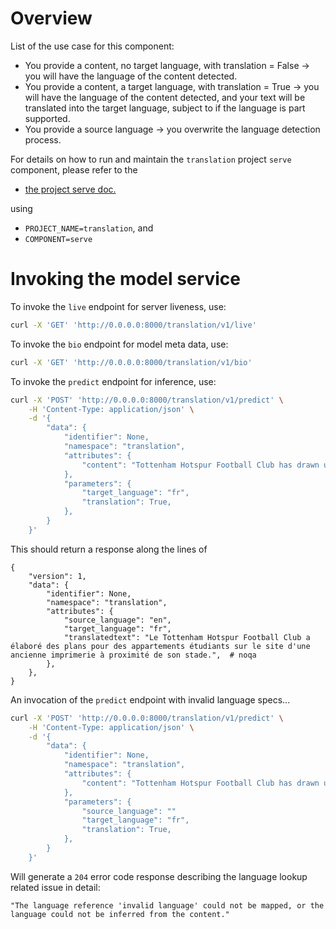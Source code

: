 # Overview

List of the use case for this component:
- You provide a content, no target language, with translation = False -> you will have the language of the content detected.
- You provide a content, a target language, with translation = True -> you will have the language of the content detected, and your text will be translated into the target language, subject to if the language is part supported.
- You provide a source language -> you overwrite the language detection process.

For details on how to run and maintain the `translation` project `serve` component, please refer
to the
- [the project serve doc.](../../../docs/04_serve.md)

using

- `PROJECT_NAME=translation`, and
- `COMPONENT=serve`

# Invoking the model service

To invoke the `live` endpoint for server liveness, use:

```bash
curl -X 'GET' 'http://0.0.0.0:8000/translation/v1/live'
```

To invoke the `bio` endpoint for model meta data, use:

```bash
curl -X 'GET' 'http://0.0.0.0:8000/translation/v1/bio'
```

To invoke the `predict` endpoint for inference, use:

```bash
curl -X 'POST' 'http://0.0.0.0:8000/translation/v1/predict' \
    -H 'Content-Type: application/json' \
    -d '{
        "data": {
            "identifier": None,
            "namespace": "translation",
            "attributes": {
                "content": "Tottenham Hotspur Football Club has drawn up plans for student flats on the site of a former printworks near its stadium."  # noqa
            },
            "parameters": {
                "target_language": "fr",
                "translation": True,
            },
        }
    }'
```

This should return a response along the lines of
```
{
    "version": 1,
    "data": {
        "identifier": None,
        "namespace": "translation",
        "attributes": {
            "source_language": "en",
            "target_language": "fr",
            "translatedtext": "Le Tottenham Hotspur Football Club a élaboré des plans pour des appartements étudiants sur le site d'une ancienne imprimerie à proximité de son stade.",  # noqa
        },
    },
}
```

An invocation of the `predict` endpoint with invalid language specs...

```bash
curl -X 'POST' 'http://0.0.0.0:8000/translation/v1/predict' \
    -H 'Content-Type: application/json' \
    -d '{
        "data": {
            "identifier": None,
            "namespace": "translation",
            "attributes": {
                "content": "Tottenham Hotspur Football Club has drawn up plans for student flats on the site of a former printworks near its stadium."  # noqa
            },
            "parameters": {
                "source_language": ""
                "target_language": "fr",
                "translation": True,
            },
        }
    }'
```

Will generate a `204` error code response describing the language lookup related issue in detail:

```
"The language reference 'invalid language' could not be mapped, or the language could not be inferred from the content."
```
